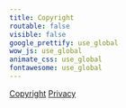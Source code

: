 ```yaml
---
title: Copyright
routable: false
visible: false
google_prettify: use_global
wow_js: use_global
animate_css: use_global
fontawesome: use_global
---
```


[<i class="fa fa-copyright"></i> Copyright](http://www.bcit.ca/copyright/?target=_blank) [<i class="fa fa-lock"></i> Privacy](http://www.bcit.ca/privacy/?target=_blank)